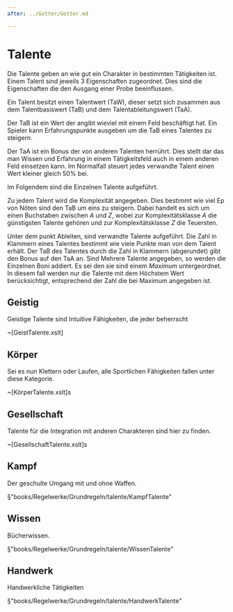 ```yaml
---
after: ../Gotter/Gotter.md

---
```

# Talente

Die Talente geben an wie gut ein Charakter in bestimmten Tätigkeiten ist. Einem
Talent sind jeweils 3 Eigenschaften zugeordnet. Dies sind die Eigenschaften die
den Ausgang einer Probe beeinflussen.

Ein Talent besitzt einen Talentwert (TaW), dieser setzt sich zusammen aus dem
Talentbasiswert (TaB) und dem Talentableitungswert (TaA).

Der TaB ist ein Wert der angibt wieviel mit einem Feld beschäftigt hat. Ein
Spieler kann Erfahrungspunkte ausgeben um die TaB eines Talentes zu steigern.

Der TaA ist ein Bonus der von anderen Talenten herrührt. Dies stellt dar das man
Wissen und Erfahrung in einem Tätigkeitsfeld auch in einem anderen Feld
einsetzen kann. Im Normalfall steuert jedes verwandte Talent einen Wert kleiner
gleich 50% bei.

Im Folgendem sind die Einzelnen Talente aufgeführt.

Zu jedem Talent wird die Komplexität angegeben. Dies bestimmt wie viel Ep von
Nöten sind den TaB um eins zu steigern. Dabei handelt es sich um einen
Buchstaben zwischen *A* und *Z*, wobei zur Komplexitätsklasse *A* die
günstigsten Talente gehören und zur Komplexitätsklasse *Z* die Teuersten.

 Unter dem punkt Ableiten, sind verwandte Talente aufgeführt. Die Zahl in
 Klammern eines Talentes bestimmt wie viele Punkte man von dem Talent erhält.
 Der TaB des Talentes durch die Zahl in Klammern (abgerundet) gibt den Bonus auf
 den TaA an. Sind Mehrere Talente angegeben, so werden die Einzelnen Boni
 addiert. Es sei den sie sind einem *Maximum* untergeordnet. In diesem fall
 werden nur die Talente mit dem Höchstem Wert berücksichtigt, entsprechend der
 Zahl die bei Maximum angegeben ist.

## Geistig

Geistige Talente sind Intuitive Fähigkeiten, die jeder beherrscht

~[GeistTalente.xslt]

## Körper

Sei es nun Klettern oder Laufen, alle Sportlichen Fähigkeiten fallen unter diese
Kategorie.

~[KörperTalente.xslt]s

## Gesellschaft

Talente für die Integration mit anderen Charakteren sind hier zu finden.

~[GesellschaftTalente.xslt]s

## Kampf

Der geschulte Umgang mit und ohne Waffen.

§"books/Regelwerke/Grundregeln/talente/KampfTalente"

## Wissen

Bücherwissen. 

§"books/Regelwerke/Grundregeln/talente/WissenTalente"

## Handwerk

Handwerkliche Tätigkeiten

§"books/Regelwerke/Grundregeln/talente/HandwerkTalente"


